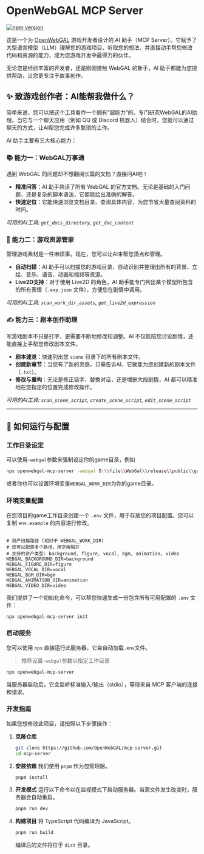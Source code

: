 # OpenWebGAL MCP Server

[![npm version](https://img.shields.io/npm/v/openwebgal-mcp-server.svg)](https://www.npmjs.com/package/openwebgal-mcp-server)

这是一个为 [OpenWebGAL](https://github.com/OpenWebGAL/WebGAL) 游戏开发者设计的 AI 助手（MCP Server）。它赋予了大型语言模型（LLM）理解您的游戏项目、听取您的想法、并直接动手帮您修改代码和资源的能力，成为您游戏开发中最得力的伙伴。

无论您是经验丰富的开发者，还是刚刚接触 WebGAL 的新手，AI 助手都能为您提供帮助，让您更专注于故事创作。

## ✨ 致游戏创作者：AI能帮我做什么？

简单来说，您可以把这个工具看作一个拥有“超能力”的、专门研究WebGAL的AI助理。当它与一个聊天应用（例如 QQ 或 Discord 机器人）结合时，您就可以通过聊天的方式，让AI帮您完成许多繁琐的工作。

AI 助手主要有三大核心能力：

### 📚 能力一：WebGAL万事通

遇到 WebGAL 的问题却不想翻阅长篇的文档？直接问AI吧！

- **精准问答**：AI 助手熟读了所有 WebGAL 的官方文档。无论是基础的入门问题，还是复杂的脚本语法，它都能给出准确的解答。
- **快速定位**：它能快速浏览文档目录、查询具体内容，为您节省大量查阅资料的时间。

*可用的AI工具: `get_docs_directory`, `get_doc_content`*

### 🎨 能力二：游戏资源管家

管理游戏素材是一件麻烦事。现在，您可以让AI来帮您清点和管理。

- **自动扫描**：AI 助手可以扫描您的游戏目录，自动识别并整理出所有的背景、立绘、音乐、语音、动画和视频等资源。
- **Live2D支持**：对于使用 Live2D 的角色，AI 助手能专门列出某个模型所包含的所有表情（`.exp.json` 文件），方便您在剧情中调用。

*可用的AI工具: `scan_work_dir_assets`, `get_live2d_expression`*

### ✍️ 能力三：剧本创作助理

写游戏剧本不只是打字，更需要不断地修改和调整。AI 不仅能陪您讨论剧情，还能直接上手帮您修改剧本文件。

- **剧本速览**：快速列出您 `scene` 目录下的所有剧本文件。
- **创建新章节**：当您有了新的灵感，只需告诉AI，它就能为您创建新的剧本文件（`.txt`）。
- **修改与重构**：无论是修正错字、替换对话，还是增删大段剧情，AI 都可以精准地在您指定的位置完成修改操作。

*可用的AI工具: `scan_scene_script`, `create_scene_script`, `edit_scene_script`*

---

## 🚀 如何运行与配置

### 工作目录设定

可以使用`-webgal`参数来强制设定你的game目录，例如

```bash
npx openwebgal-mcp-server -webgal D:\\file\\WebGal\\release\\public\\games\\新的游戏\\game
```

或者你也可以设置环境变量`WEBGAL_WORK_DIR`为你的game目录。

### 环境变量配置

在您项目的game工作目录创建一个 `.env` 文件，用于存放您的项目配置。您可以复制 `env.example` 的内容进行修改。

```.env

# 资产扫描路径 (相对于 WEBGAL_WORK_DIR)
# 您可以配置多个路径，用空格隔开
# 支持的资产类型: background, figure, vocal, bgm, animation, video
WEBGAL_BACKGROUND_DIR=background
WEBGAL_FIGURE_DIR=figure
WEBGAL_VOCAL_DIR=vocal
WEBGAL_BGM_DIR=bgm
WEBGAL_ANIMATION_DIR=animation
WEBGAL_VIDEO_DIR=video
```

我们提供了一个初始化命令，可以帮您快速生成一份包含所有可用配置的 `.env` 文件：

```bash
npx openwebgal-mcp-server init
```

### 启动服务

您可以使用 `npx` 直接运行此服务器，它会自动加载`.env`文件。

> 推荐设置`-webgal`参数以指定工作目录

```bash
npx openwebgal-mcp-server
```

当服务器启动后，它会监听标准输入/输出（stdio），等待来自 MCP 客户端的连接和请求。

### 开发指南

如果您想修改此项目，请按照以下步骤操作：

1.  **克隆仓库**
    ```bash
    git clone https://github.com/OpenWebGAL/mcp-server.git
    cd mcp-server
    ```

2.  **安装依赖**
    我们使用 `pnpm` 作为包管理器。
    ```bash
    pnpm install
    ```

3.  **开发模式**
    运行以下命令以在监视模式下启动服务器。当源文件发生改变时，服务器会自动重启。
    ```bash
    pnpm run dev
    ```

4.  **构建项目**
    将 TypeScript 代码编译为 JavaScript。
    ```bash
    pnpm run build
    ```
    编译后的文件将位于 `dist` 目录。
